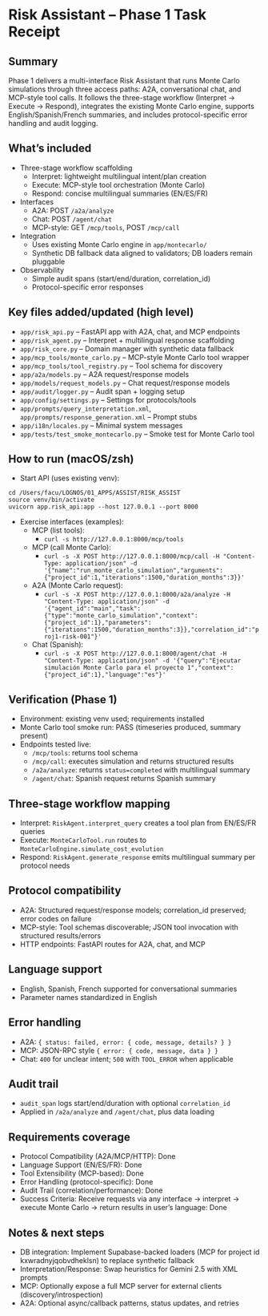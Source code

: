 # Risk Assistant – Phase 1 Task Receipt

## Summary

Phase 1 delivers a multi-interface Risk Assistant that runs Monte Carlo simulations through three access paths: A2A, conversational chat, and MCP-style tool calls. It follows the three-stage workflow (Interpret → Execute → Respond), integrates the existing Monte Carlo engine, supports English/Spanish/French summaries, and includes protocol-specific error handling and audit logging.

## What’s included

- Three-stage workflow scaffolding
  - Interpret: lightweight multilingual intent/plan creation
  - Execute: MCP-style tool orchestration (Monte Carlo)
  - Respond: concise multilingual summaries (EN/ES/FR)
- Interfaces
  - A2A: POST `/a2a/analyze`
  - Chat: POST `/agent/chat`
  - MCP-style: GET `/mcp/tools`, POST `/mcp/call`
- Integration
  - Uses existing Monte Carlo engine in `app/montecarlo/`
  - Synthetic DB fallback data aligned to validators; DB loaders remain pluggable
- Observability
  - Simple audit spans (start/end/duration, correlation_id)
  - Protocol-specific error responses

## Key files added/updated (high level)

- `app/risk_api.py` – FastAPI app with A2A, chat, and MCP endpoints
- `app/risk_agent.py` – Interpret + multilingual response scaffolding
- `app/risk_core.py` – Domain manager with synthetic data fallback
- `app/mcp_tools/monte_carlo.py` – MCP-style Monte Carlo tool wrapper
- `app/mcp_tools/tool_registry.py` – Tool schema for discovery
- `app/a2a/models.py` – A2A request/response models
- `app/models/request_models.py` – Chat request/response models
- `app/audit/logger.py` – Audit span + logging setup
- `app/config/settings.py` – Settings for protocols/tools
- `app/prompts/query_interpretation.xml`, `app/prompts/response_generation.xml` – Prompt stubs
- `app/i18n/locales.py` – Minimal system messages
- `app/tests/test_smoke_montecarlo.py` – Smoke test for Monte Carlo tool

## How to run (macOS/zsh)

- Start API (uses existing venv):

```
cd /Users/facu/LOGNOS/01_APPS/ASSIST/RISK_ASSIST
source venv/bin/activate
uvicorn app.risk_api:app --host 127.0.0.1 --port 8000
```

- Exercise interfaces (examples):
  - MCP (list tools):
    - `curl -s http://127.0.0.1:8000/mcp/tools`
  - MCP (call Monte Carlo):
    - `curl -s -X POST http://127.0.0.1:8000/mcp/call -H "Content-Type: application/json" -d '{"name":"run_monte_carlo_simulation","arguments":{"project_id":1,"iterations":1500,"duration_months":3}}'`
  - A2A (Monte Carlo request):
    - `curl -s -X POST http://127.0.0.1:8000/a2a/analyze -H "Content-Type: application/json" -d '{"agent_id":"main","task":{"type":"monte_carlo_simulation","context":{"project_id":1},"parameters":{"iterations":1500,"duration_months":3}},"correlation_id":"proj1-risk-001"}'`
  - Chat (Spanish):
    - `curl -s -X POST http://127.0.0.1:8000/agent/chat -H "Content-Type: application/json" -d '{"query":"Ejecutar simulación Monte Carlo para el proyecto 1","context":{"project_id":1},"language":"es"}'`

## Verification (Phase 1)

- Environment: existing venv used; requirements installed
- Monte Carlo tool smoke run: PASS (timeseries produced, summary present)
- Endpoints tested live:
  - `/mcp/tools`: returns tool schema
  - `/mcp/call`: executes simulation and returns structured results
  - `/a2a/analyze`: returns `status=completed` with multilingual summary
  - `/agent/chat`: Spanish request returns Spanish summary

## Three-stage workflow mapping

- Interpret: `RiskAgent.interpret_query` creates a tool plan from EN/ES/FR queries
- Execute: `MonteCarloTool.run` routes to `MonteCarloEngine.simulate_cost_evolution`
- Respond: `RiskAgent.generate_response` emits multilingual summary per protocol needs

## Protocol compatibility

- A2A: Structured request/response models; correlation_id preserved; error codes on failure
- MCP-style: Tool schemas discoverable; JSON tool invocation with structured results/errors
- HTTP endpoints: FastAPI routes for A2A, chat, and MCP

## Language support

- English, Spanish, French supported for conversational summaries
- Parameter names standardized in English

## Error handling

- A2A: `{ status: failed, error: { code, message, details? } }`
- MCP: JSON-RPC style `{ error: { code, message, data } }`
- Chat: `400` for unclear intent; `500` with `TOOL_ERROR` when applicable

## Audit trail

- `audit_span` logs start/end/duration with optional `correlation_id`
- Applied in `/a2a/analyze` and `/agent/chat`, plus data loading

## Requirements coverage

- Protocol Compatibility (A2A/MCP/HTTP): Done
- Language Support (EN/ES/FR): Done
- Tool Extensibility (MCP-based): Done
- Error Handling (protocol-specific): Done
- Audit Trail (correlation/performance): Done
- Success Criteria: Receive requests via any interface → interpret → execute Monte Carlo → return results in user’s language: Done

## Notes & next steps

- DB integration: Implement Supabase-backed loaders (MCP for project id kxwradnyjqobvdheklsn) to replace synthetic fallback
- Interpretation/Response: Swap heuristics for Gemini 2.5 with XML prompts
- MCP: Optionally expose a full MCP server for external clients (discovery/introspection)
- A2A: Optional async/callback patterns, status updates, and retries
